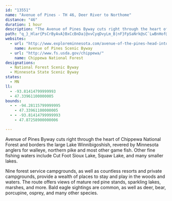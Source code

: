 ```yaml
---
id: "13551"
name: "Avenue of Pines - TH 46, Deer River to Northome"
distance: "46"
duration: 1 hour
description: "The Avenue of Pines Byway cuts right through the heart of Chippewa National Forest, and borders the large Lake Winnibigoshish, revered by Minnesota anglers for walleye, northern pike and most other game fish."
path: "q_}_Hlar{PsCrByAvA}BxCcBnDa|@xvCyqDvyLm_B|nF}FpSaNrk@sC`LwBnHof@z|AoQhj@uJzUiQla@oC`FgBjCiCzCyC|BoIhHm|@hv@kObMeMlJwIjHc@FsFrC{aA~\\uKxBeLdB{e@hIyKfCiEnA}E`BkJxDkHrDqNpI}v@po@gHzEsGxC{FrByFrAqIjAygBdMaJbAmDt@cr@hS_Fd@mB?_C[sBe@sAi@mE}BoTuNqFsBqCo@cE_@yDHeCXeG`BsDpBwD`DyGzHis@b{@a`AfjAuFfGaA~AsdEnaFwEtEuKvH_Bz@iCpBgHnHwDdFwy@|qAuBlCmE`EyCjB{B|@yCr@}Eh@aZGaRSaDDuBPkFhAkGjDkCxB}TxSq[nYwFvCgANwGR_CIun@s@yCTeBb@iBz@gBzAwCxDy@~AgOv]e[ro@ksA|yC_DlE}BpBiBbAyJhDiJnDgDzB}BpCqO|UoeAdbBmw@xmAyd@hs@wFnJ}D`IkPp`@aGfL_Td\\}s@piAgI|L}EzGwGrHi@~@{s@ny@wD`DaD~BiFlCyDxAqGnA_D\\wEFm_@g@qs@j@oELkE~@}WrHiC`@wBJuCE{CSyCk@od@gLwIoAoIWeSzAmx@dE}Fv@wEhAySlH}DdAoBRiBBsBKcBYebA}ZaIyBqHg@ubAkBsPXs~@lC}Fu@kHXiBXaLhCoO|C}DhA{MxCgGp@a`Am@kE@sCVyBl@wDxAgj@hWkxAnp@sARiEDmEY"
websites:
  - url: "http://www.exploreminnesota.com/avenue-of-the-pines-head-into-the-forest"
    name: Avenue of Pines Scenic Byway
  - url: "http://www.fs.usda.gov/chippewa/"
    name: Chippewa National Forest
designations:
  - National Forest Scenic Byway
  - Minnesota State Scenic Byway
states:
  - MN
ll:
  - -93.81414799999993
  - 47.33961100000005
bounds:
  - - -94.28115799999995
    - 47.33961100000005
  - - -93.81414799999993
    - 47.87258900000006

---
```


<p>Avenue of Pines Byway cuts right through the heart of Chippewa National Forest and borders the large Lake Winnibigoshish, revered by Minnesota anglers for walleye, northern pike and most other game fish. Other fine fishing waters include Cut Foot Sioux Lake, Squaw Lake, and many smaller lakes.</p>
<p>Nine forest service campgrounds, as well as countless resorts and private campgrounds, provide a wealth of places to stay and play in the woods and waters. The route offers views of mature red pine stands, sparkling lakes, marshes, and more. Bald eagle sightings are common, as well as deer, bear, porcupine, osprey, and many other species.</p>
